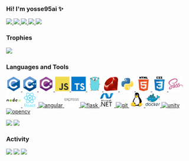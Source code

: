 ### Hi! I'm yosse95ai ✨
<!-- ステータス -->
<p align="left">
  <a href="http://qiita.com/RoaaaA">
    <img height="20p" src="https://qiita-badge.apiapi.app/s/RoaaaA/posts.svg"/>
  </a>
  <a href="http://qiita.com/RoaaaA">
    <img height="20" src="https://qiita-badge.apiapi.app/s/RoaaaA/contributions.svg" />
  </a>
  <a href="http://qiita.com/RoaaaA">
    <img height="20" src="https://qiita-badge.apiapi.app/s/RoaaaA/followers.svg"/>
  </a>
  <a href="https://github.com/yosse95ai">
    <img height="20" src="https://img.shields.io/github/followers/yosse95ai?label=follow&logo=github&style=flat" />
  </a>  
  <a href="http://twitter.com/yosse95ai">
    <img height="20" src="https://img.shields.io/twitter/follow/yosse95ai?label=Twitter&logo=twitter&style=flat" />
  </a>
</p>

### Trophies
<p align="left">
  <img src="https://github-profile-trophy.vercel.app/?username=yosse95ai&theme=discord&rank=-C&no-frame=true">
</P>


### Languages and Tools
<!-- 言語バッチ -->
<p align="left">  
<!-- language -->
  <!-- C --><a href="https://www.cprogramming.com/" target="_blank" rel="noreferrer"> <img src="https://raw.githubusercontent.com/devicons/devicon/master/icons/c/c-original.svg" alt="c" width="40" height="40"/> </a>
  <!-- C++ --><a href="https://www.w3schools.com/cpp/" target="_blank" rel="noreferrer"> <img src="https://raw.githubusercontent.com/devicons/devicon/master/icons/cplusplus/cplusplus-original.svg" alt="cplusplus" width="40" height="40"/> </a>
  <!-- C# --><a href="https://www.w3schools.com/cs/" target="_blank" rel="noreferrer"> <img src="https://raw.githubusercontent.com/devicons/devicon/master/icons/csharp/csharp-original.svg" alt="csharp" width="40" height="40"/> </a> 
  <!-- JS --><a href="https://developer.mozilla.org/en-US/docs/Web/JavaScript" target="_blank" rel="noreferrer"> <img src="https://raw.githubusercontent.com/devicons/devicon/master/icons/javascript/javascript-original.svg" alt="javascript" width="40" height="40"/> </a>
  <!-- TS --><a href="https://www.typescriptlang.org/" target="_blank" rel="noreferrer"> <img src="https://raw.githubusercontent.com/devicons/devicon/master/icons/typescript/typescript-original.svg" alt="typescript" width="40" height="40"/> </a>
  <!-- Golang --><a href="https://golang.org" target="_blank" rel="noreferrer"> <img src="https://raw.githubusercontent.com/devicons/devicon/master/icons/go/go-original.svg" alt="go" width="40" height="40"/> </a>
  <!-- Ruby --><a href="https://www.ruby-lang.org/en/" target="_blank" rel="noreferrer"> <img src="https://raw.githubusercontent.com/devicons/devicon/master/icons/ruby/ruby-original.svg" alt="ruby" width="40" height="40"/> </a>
  <!-- Python --><a href="https://www.python.org" target="_blank" rel="noreferrer"> <img src="https://raw.githubusercontent.com/devicons/devicon/master/icons/python/python-original.svg" alt="python" width="40" height="40"/> </a>
  <!-- HTML --><a href="https://www.w3.org/html/" target="_blank" rel="noreferrer"> <img src="https://raw.githubusercontent.com/devicons/devicon/master/icons/html5/html5-original-wordmark.svg" alt="html5" width="40" height="40"/> </a>
  <!-- CSS --><a href="https://www.w3schools.com/css/" target="_blank" rel="noreferrer"> <img src="https://raw.githubusercontent.com/devicons/devicon/master/icons/css3/css3-original-wordmark.svg" alt="css3" width="40" height="40"/> </a>
  <!-- SASS --><a href="https://sass-lang.com" target="_blank" rel="noreferrer"> <img src="https://raw.githubusercontent.com/devicons/devicon/master/icons/sass/sass-original.svg" alt="sass" width="40" height="40"/> </a>
  <!-- nodejs --><a href="https://nodejs.org" target="_blank" rel="noreferrer"> <img src="https://raw.githubusercontent.com/devicons/devicon/master/icons/nodejs/nodejs-original-wordmark.svg" alt="nodejs" width="40" height="40"/> </a>
  <!-- React --><a href="https://reactjs.org/" target="_blank" rel="noreferrer"> <img src="https://raw.githubusercontent.com/devicons/devicon/master/icons/react/react-original-wordmark.svg" alt="react" width="40" height="40"/> </a>
  <!-- Angular --><a href="https://angular.io" target="_blank" rel="noreferrer"> <img src="https://angular.io/assets/images/logos/angular/angular.svg" alt="angular" width="40" height="40"/> </a>
  <!-- express --><a href="https://expressjs.com" target="_blank" rel="noreferrer"> <img src="https://raw.githubusercontent.com/devicons/devicon/master/icons/express/express-original-wordmark.svg" alt="express" width="40" height="40"/> </a>
  <!-- Flask --><a href="https://flask.palletsprojects.com/" target="_blank" rel="noreferrer"> <img src="https://www.vectorlogo.zone/logos/pocoo_flask/pocoo_flask-icon.svg" alt="flask" width="40" height="40"/> </a>
  <!-- .NET --><a href="https://dotnet.microsoft.com/" target="_blank" rel="noreferrer"> <img src="https://raw.githubusercontent.com/devicons/devicon/master/icons/dot-net/dot-net-original-wordmark.svg" alt="dotnet" width="40" height="40"/> </a>
  <!-- Git --><a href="https://git-scm.com/" target="_blank" rel="noreferrer"> <img src="https://www.vectorlogo.zone/logos/git-scm/git-scm-icon.svg" alt="git" width="40" height="40"/> </a>
  <!-- Linux --><a href="https://www.linux.org/" target="_blank" rel="noreferrer"> <img src="https://raw.githubusercontent.com/devicons/devicon/master/icons/linux/linux-original.svg" alt="linux" width="40" height="40"/> </a><a href="https://www.docker.com/" target="_blank" rel="noreferrer"> <img src="https://raw.githubusercontent.com/devicons/devicon/master/icons/docker/docker-original-wordmark.svg" alt="docker" width="40" height="40"/> </a>
  <!-- Docker --><!-- Unity --><a href="https://unity.com/" target="_blank" rel="noreferrer"> <img src="https://www.vectorlogo.zone/logos/unity3d/unity3d-icon.svg" alt="unity" width="40" height="40"/> </a> 
  <!-- OpenCV --><a href="https://opencv.org/" target="_blank" rel="noreferrer"> <img src="https://www.vectorlogo.zone/logos/opencv/opencv-icon.svg" alt="opencv" width="40" height="40"/> </a>
</p>
<!-- ステータスカード -->
<p align="left">
  <img src="http://github-profile-summary-cards.vercel.app/api/cards/repos-per-language?username=yosse95ai&theme=dracula" />
  <img src="http://github-profile-summary-cards.vercel.app/api/cards/most-commit-language?username=yosse95ai&theme=dracula" />
</p>

### Activity
<p align="left">
  <img src="http://github-profile-summary-cards.vercel.app/api/cards/profile-details?username=yosse95ai&theme=dracula" />
  <img src="http://github-profile-summary-cards.vercel.app/api/cards/stats?username=yosse95ai&theme=dracula" />
  <img src="http://github-profile-summary-cards.vercel.app/api/cards/productive-time?username=yosse95ai&theme=dracula&utcOffset=8" />
</p>
